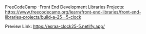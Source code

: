 FreeCodeCamp -Front End Development Libraries Projects: https://www.freecodecamp.org/learn/front-end-libraries/front-end-libraries-projects/build-a-25--5-clock

Preview Link: https://esraa-clock25-5.netlify.app/
